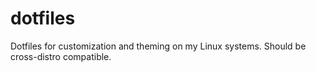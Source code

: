 # dotfiles
Dotfiles for customization and theming on my Linux systems. Should be cross-distro compatible.
